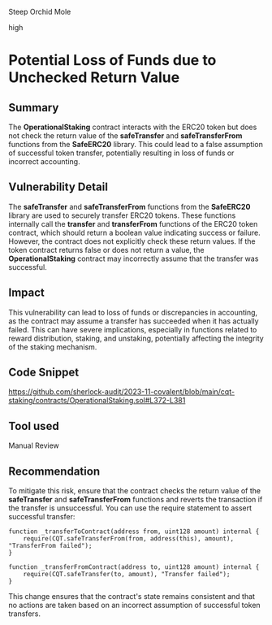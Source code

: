 Steep Orchid Mole

high

# Potential Loss of Funds due to Unchecked Return Value

## Summary
The **OperationalStaking** contract interacts with the ERC20 token but does not check the return value of the **safeTransfer** and **safeTransferFrom** functions from the **SafeERC20** library. This could lead to a false assumption of successful token transfer, potentially resulting in loss of funds or incorrect accounting.
## Vulnerability Detail
The **safeTransfer** and **safeTransferFrom** functions from the **SafeERC20** library are used to securely transfer ERC20 tokens. These functions internally call the **transfer** and **transferFrom** functions of the ERC20 token contract, which should return a boolean value indicating success or failure. However, the contract does not explicitly check these return values. If the token contract returns false or does not return a value, the **OperationalStaking** contract may incorrectly assume that the transfer was successful.
## Impact
This vulnerability can lead to loss of funds or discrepancies in accounting, as the contract may assume a transfer has succeeded when it has actually failed. This can have severe implications, especially in functions related to reward distribution, staking, and unstaking, potentially affecting the integrity of the staking mechanism.
## Code Snippet
https://github.com/sherlock-audit/2023-11-covalent/blob/main/cqt-staking/contracts/OperationalStaking.sol#L372-L381
## Tool used

Manual Review

## Recommendation
To mitigate this risk, ensure that the contract checks the return value of the **safeTransfer** and **safeTransferFrom** functions and reverts the transaction if the transfer is unsuccessful. You can use the require statement to assert successful transfer:

```solidity
function _transferToContract(address from, uint128 amount) internal {
    require(CQT.safeTransferFrom(from, address(this), amount), "TransferFrom failed");
}

function _transferFromContract(address to, uint128 amount) internal {
    require(CQT.safeTransfer(to, amount), "Transfer failed");
}
```
This change ensures that the contract's state remains consistent and that no actions are taken based on an incorrect assumption of successful token transfers.